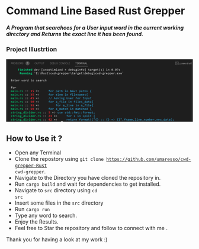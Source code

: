 # Command Line Based Rust Grepper
##### A Program that searchces for a User input word in the current working directory and Returns the exact line it has been found.


### Project Illustrtion

![First Image](./cwd-grepper.PNG) 


## How to Use it ?
  
  - Open any Terminal 
  - Clone the repostory using <code>git clone https://github.com/umaresso/cwd-grepper-Rust cwd-grepper</code>.
  - Navigate to the Directory you have cloned the repository in.
  - Run <code>cargo build</code> and wait for dependencies to get installed.
  - Navigate to <code>src</code> directory using <code>cd src</code>
  - Insert some files in the  <code>src</code> directory
  - Run  <code>cargo run</code>
  - Type any word to search.
  - Enjoy the Results.
  - Feel free to Star the repository and follow to connect with me .

Thank you for having a look at my work :)

  
